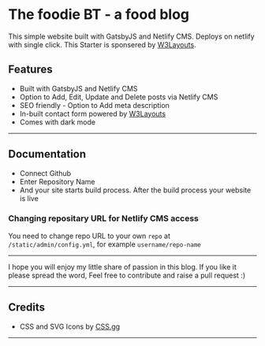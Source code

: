 # The foodie BT - a food blog

This simple website built with GatsbyJS and Netlify CMS. Deploys on netlify with single click.
This Starter is sponsered by [W3Layouts](https://w3layouts.com).

## Features

- Built with GatsbyJS and Netlify CMS
- Option to Add, Edit, Update and Delete posts via Netlify CMS
- SEO friendly - Option to Add meta description
- In-built contact form powered by [W3Layouts](https://w3layouts.com)
- Comes with dark mode

---

## Documentation

- Connect Github
- Enter Repository Name
- And your site starts build process. After the build process your website is live

### Changing repositary URL for Netlify CMS access

You need to change repo URL to your own `repo` at `/static/admin/config.yml`, for example `username/repo-name`

---

I hope you will enjoy my little share of passion in this blog. If you like it please spread the word, Feel free to contribute and raise a pull request :)

---

## Credits

- CSS and SVG Icons by [CSS.gg](https://css.gg)

---
